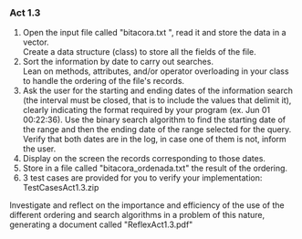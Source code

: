 ### Act 1.3
1. Open the input file called "bitacora.txt ", read it and store the data in a vector.  
Create a data structure (class) to store all the fields of the file.  
2. Sort the information by date to carry out searches.  
Lean on methods, attributes, and/or operator overloading in your class to handle the ordering of the file's records.  
3. Ask the user for the starting and ending dates of the information search (the interval must be closed, that is to include the values that delimit it), clearly indicating the format required by your program (ex. Jun 01 00:22:36).
Use the binary search algorithm to find the starting date of the range and then the ending date of the range selected for the query.  
Verify that both dates are in the log, in case one of them is not, inform the user.  
4. Display on the screen the records corresponding to those dates.  
5. Store in a file called "bitacora_ordenada.txt" the result of the ordering.  
6. 3 test cases are provided for you to verify your implementation: TestCasesAct1.3.zip

Investigate and reflect on the importance and efficiency of the use of the different ordering and search algorithms in a problem of this nature, generating a document called "ReflexAct1.3.pdf"
